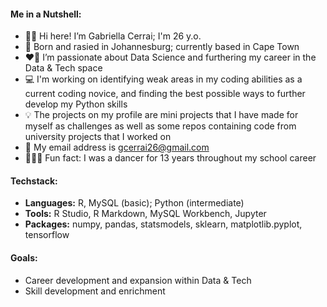 #### Me in a Nutshell:
- 👋🏻 Hi here! I’m Gabriella Cerrai; I'm 26 y.o. 
- 📍 Born and rasied in Johannesburg; currently based in Cape Town 
- ❤️‍🔥 I’m passionate about Data Science and furthering my career in the Data & Tech space
- 💻 I'm working on identifying weak areas in my coding abilities as a current coding novice, and finding the best possible ways to further develop my Python skills 
- 💡 The projects on my profile are mini projects that I have made for myself as challenges as well as some repos containing code from university projects that I worked on
- 📩 My email address is gcerrai26@gmail.com
- 🤸🏻‍♂️ Fun fact: I was a dancer for 13 years throughout my school career 

#### Techstack: 
- **Languages:** R, MySQL (basic); Python (intermediate) 
- **Tools:** R Studio, R Markdown, MySQL Workbench, Jupyter 
- **Packages:** numpy, pandas, statsmodels, sklearn, matplotlib.pyplot, tensorflow


#### Goals:
- Career development and expansion within Data & Tech
- Skill development and enrichment
<!---
GabriellaCerrai/GabriellaCerrai is a ✨ special ✨ repository because its `README.md` (this file) appears on your GitHub profile.
You can click the Preview link to take a look at your changes.
--->
